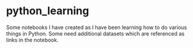 # python_learning

Some notebooks I have created as I have been learning how to do various things in Python. Some need additional datasets which are referenced as links in the notebook.
